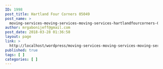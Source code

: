 ```yaml
---
ID: 1998
post_title: Hartland Four Corners 05049
post_name: >
  moving-services-moving-services-moving-services-hartlandfourcorners-05049
author: mrgabonijeff@gmail.com
post_date: 2018-03-28 01:36:58
layout: page
link: >
  http://localhost/wordpress/moving-services-moving-services-moving-services-hartlandfourcorners-05049/
published: true
tags: [ ]
categories: [ ]
---
```

